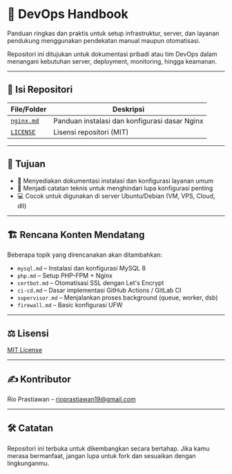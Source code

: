 # 📘 DevOps Handbook

Panduan ringkas dan praktis untuk setup infrastruktur, server, dan layanan pendukung menggunakan pendekatan manual maupun otomatisasi.

Repositori ini ditujukan untuk dokumentasi pribadi atau tim DevOps dalam menangani kebutuhan server, deployment, monitoring, hingga keamanan.

---

## 📂 Isi Repositori

| File/Folder              | Deskripsi                                        |
|--------------------------|--------------------------------------------------|
| [`nginx.md`](nginx.md)   | Panduan instalasi dan konfigurasi dasar Nginx    |
| [`LICENSE`](LICENSE)     | Lisensi repositori (MIT)                         |

---

## 📌 Tujuan

- 🔧 Menyediakan dokumentasi instalasi dan konfigurasi layanan umum
- 🧠 Menjadi catatan teknis untuk menghindari lupa konfigurasi penting
- 💻 Cocok untuk digunakan di server Ubuntu/Debian (VM, VPS, Cloud, dll)

---

## 🏗️ Rencana Konten Mendatang

Beberapa topik yang direncanakan akan ditambahkan:

- `mysql.md` – Instalasi dan konfigurasi MySQL 8
- `php.md` – Setup PHP-FPM + Nginx
- `certbot.md` – Otomatisasi SSL dengan Let's Encrypt
- `ci-cd.md` – Dasar implementasi GitHub Actions / GitLab CI
- `supervisor.md` – Menjalankan proses background (queue, worker, dsb)
- `firewall.md` – Basic konfigurasi UFW

---

## ⚖️ Lisensi

[MIT License](LICENSE)

---

## ✍️ Kontributor

Rio Prastiawan – [rioprastiawan19@gmail.com](mailto:rioprastiawan19@gmail.com)

---

## 🛠️ Catatan

Repositori ini terbuka untuk dikembangkan secara bertahap. Jika kamu merasa bermanfaat, jangan lupa untuk fork dan sesuaikan dengan lingkunganmu.
